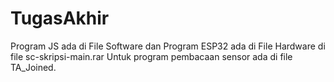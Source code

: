 # TugasAkhir
Program JS ada di File Software dan Program ESP32 ada di File Hardware di file sc-skripsi-main.rar
Untuk program pembacaan sensor ada di file TA_Joined.
